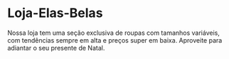 # Loja-Elas-Belas
Nossa loja tem uma seção exclusiva de roupas com tamanhos variáveis, com tendências sempre em alta e preços super em baixa. Aproveite para adiantar o seu presente de Natal.
